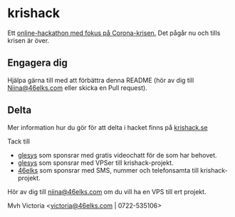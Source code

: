 # krishack

Ett [online-hackathon med fokus på Corona-krisen.](https://krishack.se)
Det pågår nu och tills krisen är över.

## Engagera dig
Hjälpa gärna till med att förbättra denna README (hör av dig till Niina@46elks.com eller skicka en Pull request).

## Delta
Mer information hur du gör för att delta i hacket finns på [krishack.se](https://krishack.se)

Tack till 
* [glesys](https://glesys.se) som sponsrar med gratis videochatt för de som har behovet.
* [glesys](https://glesys.se) som sponsrar med VPSer till krishack-projekt.
* [46elks](https://46elks.se/krishack) som sponsrar med SMS, nummer och telefonsamta till krishack-projekt.

Hör av dig till niina@46elks.com om du vill ha en VPS till ert projekt.


Mvh Victoria <victoria@46elks.com | 0722-535106>
